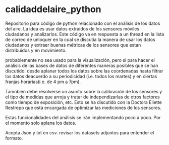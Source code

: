 # calidaddelaire_python
Repositorio para código de python relacionado con el análisis de los datos del aire.
La idea es usar datos extraídos de los sensores móviles ciudadanos y analizarlos.
Este código va en respuesta a un thread en la lista de correo de unloquer en la cual se discutía la manera de usar los datos ciudadanos y extraer buenas métricas de los sensores que estan distribuidos y en movimiento.

probablemente no sea usado para la visualización, pero si para hacer el análisis de las bases de datos de diferentes maneras posibles que se han discutido: desde aplanar todos los datos sobre las coordenadas hasta filtrar los datos deacuerdo a su periodicidad (i.e. todos los martes) y en ciertas franjas horarias(i.e. de 4 pm a 7pm).

Tamnbién debe resolverse un asunto sobre la calibración de los sensores y el tipo de medidas que arroja y tratar de independizarlas de otros factores como tiempo de exposición, etc. Esto se ha discutido con la Doctora Eliette Restrepo que está encargada de optimizar las mediciones de los sensores.

Estas funcionalidades del análisis se irán implementando poco a poco. Por el momento solo aplana los datos.

Acepta Json y txt en csv. revisar los datasets adjuntos para entender el formato.
